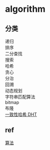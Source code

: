 # algorithm

## 分类

递归  
排序  
二分查找  
搜索  
哈希  
贪心  
分治  
回溯  
动态规划  
字符串匹配算法  
bitmap  
布隆  
[一致性哈希 DHT](algo-DHT.md)  

## ref

[算法](https://cloud.tencent.com/developer/article/1101517)
